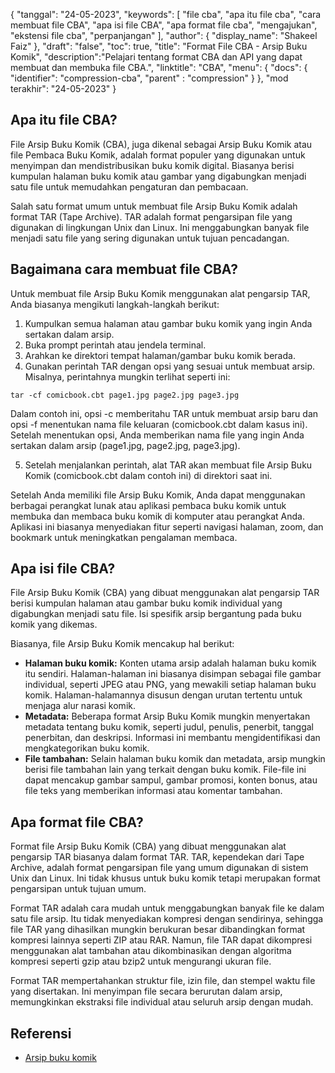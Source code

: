 {
"tanggal": "24-05-2023",
  "keywords": [
"file cba",
"apa itu file cba",
"cara membuat file CBA",
"apa isi file CBA",
"apa format file cba",
"mengajukan",
"ekstensi file cba",
"perpanjangan"
],
  "author": {
"display_name": "Shakeel Faiz"
},
"draft": "false",
"toc": true,
"title": "Format File CBA - Arsip Buku Komik",
  "description":"Pelajari tentang format CBA dan API yang dapat membuat dan membuka file CBA.",
"linktitle": "CBA",
  "menu": {
    "docs": {
      "identifier": "compression-cba",
"parent" : "compression"
}
},
"mod terakhir": "24-05-2023"
}

## Apa itu file CBA?

File Arsip Buku Komik (CBA), juga dikenal sebagai Arsip Buku Komik atau file Pembaca Buku Komik, adalah format populer yang digunakan untuk menyimpan dan mendistribusikan buku komik digital. Biasanya berisi kumpulan halaman buku komik atau gambar yang digabungkan menjadi satu file untuk memudahkan pengaturan dan pembacaan.

Salah satu format umum untuk membuat file Arsip Buku Komik adalah format TAR (Tape Archive). TAR adalah format pengarsipan file yang digunakan di lingkungan Unix dan Linux. Ini menggabungkan banyak file menjadi satu file yang sering digunakan untuk tujuan pencadangan.

## Bagaimana cara membuat file CBA?

Untuk membuat file Arsip Buku Komik menggunakan alat pengarsip TAR, Anda biasanya mengikuti langkah-langkah berikut:

1. Kumpulkan semua halaman atau gambar buku komik yang ingin Anda sertakan dalam arsip.
2. Buka prompt perintah atau jendela terminal.
3. Arahkan ke direktori tempat halaman/gambar buku komik berada.
4. Gunakan perintah TAR dengan opsi yang sesuai untuk membuat arsip. Misalnya, perintahnya mungkin terlihat seperti ini:

```
tar -cf comicbook.cbt page1.jpg page2.jpg page3.jpg
```

Dalam contoh ini, opsi -c memberitahu TAR untuk membuat arsip baru dan opsi -f menentukan nama file keluaran (comicbook.cbt dalam kasus ini). Setelah menentukan opsi, Anda memberikan nama file yang ingin Anda sertakan dalam arsip (page1.jpg, page2.jpg, page3.jpg).

5. Setelah menjalankan perintah, alat TAR akan membuat file Arsip Buku Komik (comicbook.cbt dalam contoh ini) di direktori saat ini.

Setelah Anda memiliki file Arsip Buku Komik, Anda dapat menggunakan berbagai perangkat lunak atau aplikasi pembaca buku komik untuk membuka dan membaca buku komik di komputer atau perangkat Anda. Aplikasi ini biasanya menyediakan fitur seperti navigasi halaman, zoom, dan bookmark untuk meningkatkan pengalaman membaca.

## Apa isi file CBA?

File Arsip Buku Komik (CBA) yang dibuat menggunakan alat pengarsip TAR berisi kumpulan halaman atau gambar buku komik individual yang digabungkan menjadi satu file. Isi spesifik arsip bergantung pada buku komik yang dikemas.

Biasanya, file Arsip Buku Komik mencakup hal berikut:

- **Halaman buku komik:** Konten utama arsip adalah halaman buku komik itu sendiri. Halaman-halaman ini biasanya disimpan sebagai file gambar individual, seperti JPEG atau PNG, yang mewakili setiap halaman buku komik. Halaman-halamannya disusun dengan urutan tertentu untuk menjaga alur narasi komik.
- **Metadata:** Beberapa format Arsip Buku Komik mungkin menyertakan metadata tentang buku komik, seperti judul, penulis, penerbit, tanggal penerbitan, dan deskripsi. Informasi ini membantu mengidentifikasi dan mengkategorikan buku komik.
- **File tambahan:** Selain halaman buku komik dan metadata, arsip mungkin berisi file tambahan lain yang terkait dengan buku komik. File-file ini dapat mencakup gambar sampul, gambar promosi, konten bonus, atau file teks yang memberikan informasi atau komentar tambahan.

## Apa format file CBA?

Format file Arsip Buku Komik (CBA) yang dibuat menggunakan alat pengarsip TAR biasanya dalam format TAR. TAR, kependekan dari Tape Archive, adalah format pengarsipan file yang umum digunakan di sistem Unix dan Linux. Ini tidak khusus untuk buku komik tetapi merupakan format pengarsipan untuk tujuan umum.

Format TAR adalah cara mudah untuk menggabungkan banyak file ke dalam satu file arsip. Itu tidak menyediakan kompresi dengan sendirinya, sehingga file TAR yang dihasilkan mungkin berukuran besar dibandingkan format kompresi lainnya seperti ZIP atau RAR. Namun, file TAR dapat dikompresi menggunakan alat tambahan atau dikombinasikan dengan algoritma kompresi seperti gzip atau bzip2 untuk mengurangi ukuran file.

Format TAR mempertahankan struktur file, izin file, dan stempel waktu file yang disertakan. Ini menyimpan file secara berurutan dalam arsip, memungkinkan ekstraksi file individual atau seluruh arsip dengan mudah.

## Referensi
* [Arsip buku komik](https://en.wikipedia.org/wiki/Comic_book_archive)

